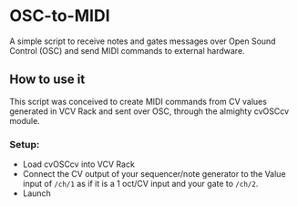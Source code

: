 # OSC-to-MIDI
A simple script to receive notes and gates messages over Open Sound Control (OSC) and send MIDI commands to external hardware.

## How to use it
This script was conceived to create MIDI commands from CV values generated in VCV Rack and sent over OSC, through the almighty cvOSCcv module. 

### Setup:
- Load cvOSCcv into VCV Rack
- Connect the CV output of your sequencer/note generator to the Value input of `/ch/1` as if it is a 1 oct/CV input and your gate to `/ch/2`.
- Launch 
